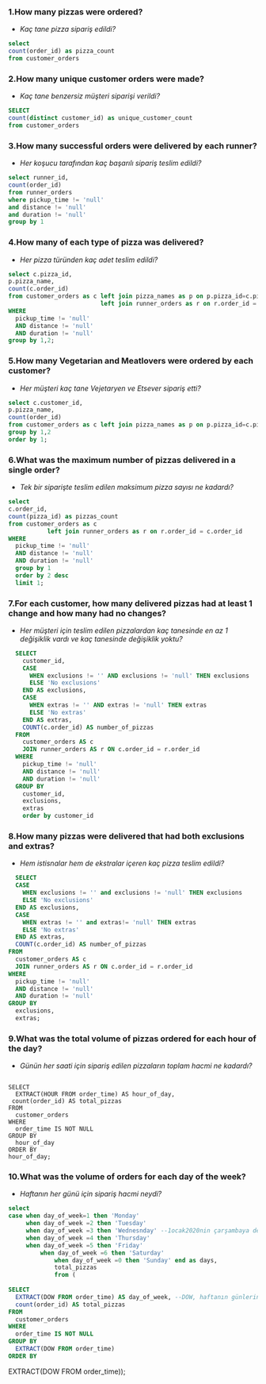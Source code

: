### 1.How many pizzas were ordered?
- *Kaç tane pizza sipariş edildi?*
```sql
select 
count(order_id) as pizza_count
from customer_orders
```


### 2.How many unique customer orders were made?
- *Kaç tane benzersiz müşteri siparişi verildi?*
```sql
SELECT
count(distinct customer_id) as unique_customer_count 
from customer_orders
```


### 3.How many successful orders were delivered by each runner?
- *Her koşucu tarafından kaç başarılı sipariş teslim edildi?*
```sql
select runner_id,
count(order_id)
from runner_orders 
where pickup_time != 'null'
and distance != 'null'
and duration != 'null'
group by 1
```


### 4.How many of each type of pizza was delivered?
- *Her pizza türünden kaç adet teslim edildi?*
````sql
select c.pizza_id,
p.pizza_name,
count(c.order_id)
from customer_orders as c left join pizza_names as p on p.pizza_id=c.pizza_id
                          left join runner_orders as r on r.order_id = c.order_id
WHERE
  pickup_time != 'null'
  AND distance != 'null'
  AND duration != 'null'
group by 1,2;

````

### 5.How many Vegetarian and Meatlovers were ordered by each customer?
- *Her müşteri kaç tane Vejetaryen ve Etsever sipariş etti?*
````sql
select c.customer_id,
p.pizza_name,
count(order_id)
from customer_orders as c left join pizza_names as p on p.pizza_id=c.pizza_id
group by 1,2
order by 1;
````



### 6.What was the maximum number of pizzas delivered in a single order?
- *Tek bir siparişte teslim edilen maksimum pizza sayısı ne kadardı?*
````sql
select 
c.order_id,
count(pizza_id) as pizzas_count
from customer_orders as c 
           left join runner_orders as r on r.order_id = c.order_id
WHERE
  pickup_time != 'null'
  AND distance != 'null'
  AND duration != 'null'
  group by 1
  order by 2 desc
  limit 1;
 ````

### 7.For each customer, how many delivered pizzas had at least 1 change and how many had no changes?
- *Her müşteri için teslim edilen pizzalardan kaç tanesinde en az 1 değişiklik vardı ve kaç tanesinde değişiklik yoktu?*
````sql
  SELECT
    customer_id,
    CASE
      WHEN exclusions != '' AND exclusions != 'null' THEN exclusions
      ELSE 'No exclusions'
    END AS exclusions,
    CASE
      WHEN extras != '' AND extras != 'null' THEN extras
      ELSE 'No extras'
    END AS extras,
    COUNT(c.order_id) AS number_of_pizzas
  FROM
    customer_orders AS c
    JOIN runner_orders AS r ON c.order_id = r.order_id
  WHERE
    pickup_time != 'null'
    AND distance != 'null'
    AND duration != 'null'
  GROUP BY
    customer_id,
    exclusions,
    extras
	order by customer_id


````

### 8.How many pizzas were delivered that had both exclusions and extras?
- *Hem istisnalar hem de ekstralar içeren kaç pizza teslim edildi?*
````sql
  SELECT
  CASE
    WHEN exclusions != '' and exclusions != 'null' THEN exclusions
    ELSE 'No exclusions'
  END AS exclusions,
  CASE
    WHEN extras != '' and extras!= 'null' THEN extras
    ELSE 'No extras'
  END AS extras,
  COUNT(c.order_id) AS number_of_pizzas
FROM
  customer_orders AS c
  JOIN runner_orders AS r ON c.order_id = r.order_id
WHERE
  pickup_time != 'null'
  AND distance != 'null'
  AND duration != 'null'
GROUP BY
  exclusions,
  extras;
````
### 9.What was the total volume of pizzas ordered for each hour of the day?
- *Günün her saati için sipariş edilen pizzaların toplam hacmi ne kadardı?*
````

SELECT
  EXTRACT(HOUR FROM order_time) AS hour_of_day,
 count(order_id) AS total_pizzas
FROM
  customer_orders
WHERE
  order_time IS NOT NULL
GROUP BY
  hour_of_day
ORDER BY
hour_of_day;
````

### 10.What was the volume of orders for each day of the week?
- *Haftanın her günü için sipariş hacmi neydi?*
````sql
select 
case when day_of_week=1 then 'Monday'
     when day_of_week =2 then 'Tuesday'
	 when day_of_week =3 then 'Wednesnday' --1ocak2020nin çarşambaya denk geldiğini sistem algılamış ve üstüne eklemiş 
	 when day_of_week =4 then 'Thursday'
	 when day_of_week =5 then 'Friday'
	 	 when day_of_week =6 then 'Saturday'
		 	 when day_of_week =0 then 'Sunday' end as days,
			 total_pizzas
			 from (
	
SELECT
  EXTRACT(DOW FROM order_time) AS day_of_week, --DOW, haftanın günlerini 0'dan 6'ya kadar temsil eder (Pazar'dan Cumartesi'ye kadar).
  count(order_id) AS total_pizzas
FROM
  customer_orders
WHERE
  order_time IS NOT NULL 
GROUP BY
  EXTRACT(DOW FROM order_time)
ORDER BY
````
  EXTRACT(DOW FROM order_time));
